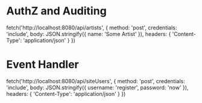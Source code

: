 # AuthZ and Auditing
fetch('http://localhost:8080/api/artists', {
  method: 'post',
  credentials: 'include',
  body: JSON.stringify({ name: 'Some Artist' }),
  headers: {
    'Content-Type': 'application/json'
  }
})

# Event Handler
fetch('http://localhost:8080/api/siteUsers', {
  method: 'post',
  credentials: 'include',
  body: JSON.stringify({ username: 'register', password: 'now' }),
  headers: {
    'Content-Type': 'application/json'
  }
})
